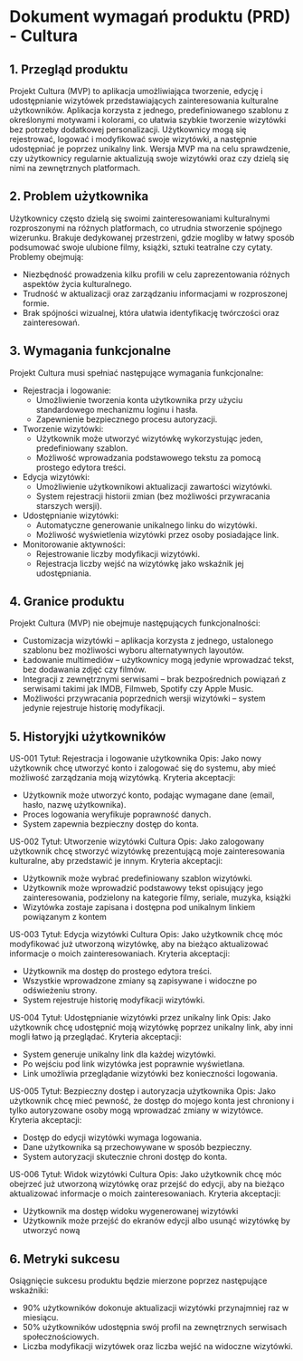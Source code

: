 # Dokument wymagań produktu (PRD) - Cultura

## 1. Przegląd produktu

Projekt Cultura (MVP) to aplikacja umożliwiająca tworzenie, edycję i udostępnianie wizytówek przedstawiających zainteresowania kulturalne użytkowników. Aplikacja korzysta z jednego, predefiniowanego szablonu z określonymi motywami i kolorami, co ułatwia szybkie tworzenie wizytówki bez potrzeby dodatkowej personalizacji. Użytkownicy mogą się rejestrować, logować i modyfikować swoje wizytówki, a następnie udostępniać je poprzez unikalny link. Wersja MVP ma na celu sprawdzenie, czy użytkownicy regularnie aktualizują swoje wizytówki oraz czy dzielą się nimi na zewnętrznych platformach.

## 2. Problem użytkownika

Użytkownicy często dzielą się swoimi zainteresowaniami kulturalnymi rozproszonymi na różnych platformach, co utrudnia stworzenie spójnego wizerunku. Brakuje dedykowanej przestrzeni, gdzie mogliby w łatwy sposób podsumować swoje ulubione filmy, książki, sztuki teatralne czy cytaty. Problemy obejmują:

- Niezbędność prowadzenia kilku profili w celu zaprezentowania różnych aspektów życia kulturalnego.
- Trudność w aktualizacji oraz zarządzaniu informacjami w rozproszonej formie.
- Brak spójności wizualnej, która ułatwia identyfikację twórczości oraz zainteresowań.

## 3. Wymagania funkcjonalne

Projekt Cultura musi spełniać następujące wymagania funkcjonalne:

- Rejestracja i logowanie:
  - Umożliwienie tworzenia konta użytkownika przy użyciu standardowego mechanizmu loginu i hasła.
  - Zapewnienie bezpiecznego procesu autoryzacji.
- Tworzenie wizytówki:
  - Użytkownik może utworzyć wizytówkę wykorzystując jeden, predefiniowany szablon.
  - Możliwość wprowadzania podstawowego tekstu za pomocą prostego edytora treści.
- Edycja wizytówki:
  - Umożliwienie użytkownikowi aktualizacji zawartości wizytówki.
  - System rejestracji historii zmian (bez możliwości przywracania starszych wersji).
- Udostępnianie wizytówki:
  - Automatyczne generowanie unikalnego linku do wizytówki.
  - Możliwość wyświetlenia wizytówki przez osoby posiadające link.
- Monitorowanie aktywności:
  - Rejestrowanie liczby modyfikacji wizytówki.
  - Rejestracja liczby wejść na wizytówkę jako wskaźnik jej udostępniania.

## 4. Granice produktu

Projekt Cultura (MVP) nie obejmuje następujących funkcjonalności:

- Customizacja wizytówki – aplikacja korzysta z jednego, ustalonego szablonu bez możliwości wyboru alternatywnych layoutów.
- Ładowanie multimediów – użytkownicy mogą jedynie wprowadzać tekst, bez dodawania zdjęć czy filmów.
- Integracji z zewnętrznymi serwisami – brak bezpośrednich powiązań z serwisami takimi jak IMDB, Filmweb, Spotify czy Apple Music.
- Możliwości przywracania poprzednich wersji wizytówki – system jedynie rejestruje historię modyfikacji.

## 5. Historyjki użytkowników

US-001
Tytuł: Rejestracja i logowanie użytkownika
Opis: Jako nowy użytkownik chcę utworzyć konto i zalogować się do systemu, aby mieć możliwość zarządzania moją wizytówką.
Kryteria akceptacji:

- Użytkownik może utworzyć konto, podając wymagane dane (email, hasło, nazwę użytkownika).
- Proces logowania weryfikuje poprawność danych.
- System zapewnia bezpieczny dostęp do konta.

US-002
Tytuł: Utworzenie wizytówki Cultura
Opis: Jako zalogowany użytkownik chcę stworzyć wizytówkę prezentującą moje zainteresowania kulturalne, aby przedstawić je innym.
Kryteria akceptacji:

- Użytkownik może wybrać predefiniowany szablon wizytówki.
- Użytkownik może wprowadzić podstawowy tekst opisujący jego zainteresowania, podzielony na kategorie filmy, seriale, muzyka, książki
- Wizytówka zostaje zapisana i dostępna pod unikalnym linkiem powiązanym z kontem

US-003
Tytuł: Edycja wizytówki Cultura
Opis: Jako użytkownik chcę móc modyfikować już utworzoną wizytówkę, aby na bieżąco aktualizować informacje o moich zainteresowaniach.
Kryteria akceptacji:

- Użytkownik ma dostęp do prostego edytora treści.
- Wszystkie wprowadzone zmiany są zapisywane i widoczne po odświeżeniu strony.
- System rejestruje historię modyfikacji wizytówki.

US-004
Tytuł: Udostępnianie wizytówki przez unikalny link
Opis: Jako użytkownik chcę udostępnić moją wizytówkę poprzez unikalny link, aby inni mogli łatwo ją przeglądać.
Kryteria akceptacji:

- System generuje unikalny link dla każdej wizytówki.
- Po wejściu pod link wizytówka jest poprawnie wyświetlana.
- Link umożliwia przeglądanie wizytówki bez konieczności logowania.

US-005
Tytuł: Bezpieczny dostęp i autoryzacja użytkownika
Opis: Jako użytkownik chcę mieć pewność, że dostęp do mojego konta jest chroniony i tylko autoryzowane osoby mogą wprowadzać zmiany w wizytówce.
Kryteria akceptacji:

- Dostęp do edycji wizytówki wymaga logowania.
- Dane użytkownika są przechowywane w sposób bezpieczny.
- System autoryzacji skutecznie chroni dostęp do konta.

US-006
Tytuł: Widok wizytówki Cultura
Opis: Jako użytkownik chcę móc obejrzeć już utworzoną wizytówkę oraz przejść do edycji, aby na bieżąco aktualizować informacje o moich zainteresowaniach.
Kryteria akceptacji:

- Użytkownik ma dostęp widoku wygenerowanej wizytówki
- Użytkownik może przejść do ekranów edycji albo usunąć wizytówkę by utworzyć nową

## 6. Metryki sukcesu

Osiągnięcie sukcesu produktu będzie mierzone poprzez następujące wskaźniki:

- 90% użytkowników dokonuje aktualizacji wizytówki przynajmniej raz w miesiącu.
- 50% użytkowników udostępnia swój profil na zewnętrznych serwisach społecznościowych.
- Liczba modyfikacji wizytówek oraz liczba wejść na widoczne wizytówki.
